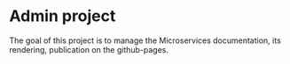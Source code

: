 # Admin project

The goal of this project is to manage the Microservices documentation, its rendering,  publication on the github-pages.